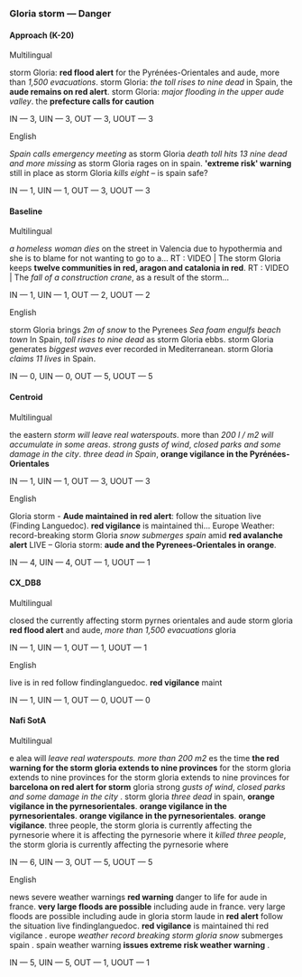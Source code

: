 ### Gloria storm — Danger



#### Approach (K-20)

Multilingual

storm Gloria: **red flood alert** for the Pyrénées-Orientales and aude, more than *1,500 evacuations*. storm Gloria: *the toll rises to nine dead* in Spain, the **aude remains on red alert**. storm Gloria: *major flooding in the upper aude valley*. the **prefecture calls for caution**

IN — 3, UIN — 3, OUT — 3, UOUT — 3

English

*Spain calls emergency meeting* as storm Gloria *death toll hits 13 nine dead and more missing* as storm Gloria rages on in spain. **'extreme risk' warning** still in place as storm Gloria *kills eight* – is spain safe?

IN — 1, UIN — 1, OUT — 3, UOUT — 3

#### Baseline

Multilingual

*a homeless woman dies* on the street in Valencia due to hypothermia and she is to blame for not wanting to go to a... RT : VIDEO | The storm Gloria keeps **twelve communities in red, aragon and catalonia in red**. RT : VIDEO | The *fall of a construction crane*, as a result of the storm...

IN — 1, UIN — 1, OUT — 2, UOUT — 2

English

storm Gloria brings *2m of snow* to the Pyrenees *Sea foam engulfs beach town* In Spain, *toll rises to nine dead* as storm Gloria ebbs. storm Gloria generates *biggest waves* ever recorded in Mediterranean. storm Gloria *claims 11 lives* in Spain.

IN — 0, UIN — 0, OUT — 5, UOUT — 5

#### Centroid

Multilingual

the eastern *storm will leave real waterspouts*. more than *200 l / m2 will accumulate in some areas*. *strong gusts of wind*, *closed parks and some damage in the city*. *three dead in Spain*, **orange vigilance in the Pyrénées-Orientales**

IN — 1, UIN — 1, OUT — 3, UOUT — 3

English

Gloria storm - **Aude maintained in red alert**: follow the situation live (Finding Languedoc). **red vigilance** is maintained thi... Europe Weather: record-breaking storm Gloria *snow submerges spain* amid **red avalanche alert** LIVE – Gloria storm: **aude and the Pyrenees-Orientales in orange**.

IN — 4, UIN — 4, OUT — 1, UOUT — 1

#### CX\_DB8

Multilingual

closed the currently affecting storm pyrnes orientales and aude storm gloria **red flood alert** and aude, *more than 1,500 evacuations* gloria

IN — 1, UIN — 1, OUT — 1, UOUT — 1

English

live is in red follow findinglanguedoc. **red vigilance** maint 

IN — 1, UIN — 1, OUT — 0, UOUT — 0

#### Nafi SotA

Multilingual

e alea will *leave real waterspouts. more than 200 m2*
es the time **the red warning for the storm gloria extends to nine provinces** for the storm gloria extends to nine provinces for the storm gloria extends to nine provinces for
**barcelona on red alert for storm** gloria strong *gusts of wind*, *closed parks and some damage in the city* .
storm gloria *three dead* in spain, **orange vigilance in the pyrnesorientales**. **orange vigilance in the pyrnesorientales**. **orange vigilance in the pyrnesorientales**. **orange vigilance**.
three people, the storm gloria is currently affecting the pyrnesorie where it is affecting the pyrnesorie where it *killed three people*, the storm gloria is currently affecting the pyrnesorie where

IN — 6, UIN — 3, OUT — 5, UOUT — 5

English

news severe weather warnings **red warning** danger to life for aude in france. **very large floods are possible** including aude in france. very large floods are possible including aude in
gloria storm laude in **red alert** follow the situation live findinglanguedoc. **red vigilance** is maintained thi red vigilance .
europe *weather record breaking storm gloria snow* submerges spain .
spain weather warning **issues extreme risk weather warning** .

IN — 5, UIN — 5, OUT — 1, UOUT — 1
